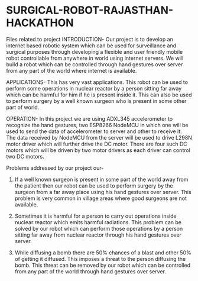 # SURGICAL-ROBOT-RAJASTHAN-HACKATHON
Files related to project
INTRODUCTION-
Our project is to develop an internet based robotic system which can be used
for surveillance and surgical purposes through developing a flexible and user
friendly mobile robot controllable from anywhere in world using internet servers.
We will build a robot which can be controlled through hand gestures over server
from any part of the world where internet is available. 


APPLICATIONS-
This has very vast applications.
This robot can be used to perform some operations in nuclear reactor
by a person sitting far away which can be harmful for him if he is
present inside it. This can also be used to perform surgery by a
well known surgeon who is present in some other part of world.


OPERATION-
In this project we are using ADXL345 accelerometer
to recognize the hand gestures, two ESP8266 NodeMCU in
which one will be used to send the data of accelerometer to
server and other to receive it. The data received by NodeMCU
from the server will be used to drive L298N motor driver
which will further drive the DC motor. There are four such DC
motors which will be driven by two motor drivers as each driver
can control two DC motors. 




Problems addressed by our project our-

1. If a well known surgeon is present in some part of the world
away from the patient then our robot can be used to perform surgery
by the surgeon from a far away place using his hand gestures over server.
This problem is very common in village areas where good surgeons are not available.

2. Sometimes it is harmful for a person to carry out operations inside nuclear
reactor which emits harmful radiations. This problem can be solved by our robot
which can perform those operations by a person sitting far away from nuclear
reactor through his hand gestures over server. 

3. While diffusing a bomb there are 50% chances of a
blast and other 50% of getting it diffused. This imposes
a threat to the person diffusing the bomb.
This threat can be removed by our robot which
can be controlled from any part of the world through
hand gestures over server.
